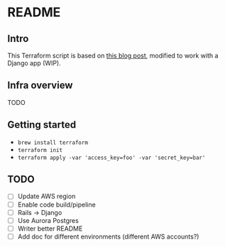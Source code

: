# README

## Intro

This Terraform script is based on [this blog post](https://thecode.pub/easy-deploy-your-docker-applications-to-aws-using-ecs-and-fargate-a988a1cc842f), modified to work with a Django app (WIP).

## Infra overview

TODO

## Getting started

* `brew install terraform`
* `terraform init`
* `terraform apply -var 'access_key=foo' -var 'secret_key=bar'`

## TODO

- [ ] Update AWS region
- [ ] Enable code build/pipeline
- [ ] Rails -> Django
- [ ] Use Aurora Postgres
- [ ] Writer better README
- [ ] Add doc for different environments (different AWS accounts?)
